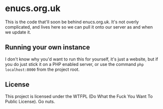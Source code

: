 # enucs.org.uk

This is the code that'll soon be behind enucs.org.uk. It's not overly complicated, and lives here so we can pull it onto our server as and when we update it.

## Running your own instance

I don't know why you'd want to run this for yourself, it's just a website, but if you do just stick it on a PHP enabled server, or use the command `php localhost:8000` from the project root.

## License

This project is licensed under the WTFPL (Do What the Fuck You Want To Public License). Go nuts.
